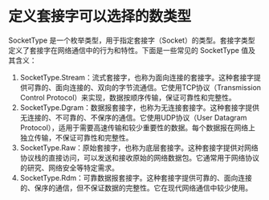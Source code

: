# 定义套接字可以选择的数类型


SocketType 是一个枚举类型，用于指定套接字（Socket）的类型。套接字类型定义了套接字在网络通信中的行为和特性。下面是一些常见的 SocketType 值及其含义：

1. SocketType.Stream：流式套接字，也称为面向连接的套接字。这种套接字提供可靠的、面向连接的、双向的字节流通信。它使用TCP协议（Transmission Control Protocol）来实现，数据按顺序传输，保证可靠性和完整性。
2. SocketType.Dgram：数据报套接字，也称为无连接套接字。这种套接字提供无连接的、不可靠的、不保序的通信。它使用UDP协议（User Datagram Protocol），适用于需要高速传输和较少重要性的数据。每个数据报在网络上独立传输，不保证可靠性和完整性。
3. SocketType.Raw：原始套接字，也称为底层套接字。这种套接字提供对网络协议栈的直接访问，可以发送和接收原始的网络数据包。它通常用于网络协议的研究、网络安全等特定需求。
4. SocketType.Rdm：可靠数据报套接字。这种套接字提供可靠的、面向连接的、保序的通信，但不保证数据的完整性。它在现代网络通信中较少使用。


